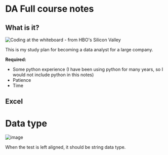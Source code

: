 # DA Full course notes

## What is it?

![Coding at the whiteboard - from HBO's Silicon Valley](https://d3j2pkmjtin6ou.cloudfront.net/coding-at-the-whiteboard-silicon-valley.png)

This is my study plan for becoming a data analyst for a large company. 

**Required:** 
* Some python experience (I have been using python for many years, so I would not include python in this notes)
* Patience
* Time

## Excel
# Data type
![image](https://github.com/54hg0220/DAcourse/assets/79192628/d7fca716-488b-43f2-a3d2-3f1bba3f7095)

When the test is left aligned, it should be string data type.

#
